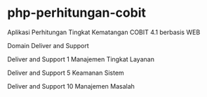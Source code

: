 # php-perhitungan-cobit
Aplikasi Perhitungan Tingkat Kematangan COBIT 4.1 berbasis WEB

Domain Deliver and Support

Deliver and Support 1 Manajemen Tingkat Layanan

Deliver and Support 5 Keamanan Sistem

Deliver and Support 10 Manajemen Masalah
